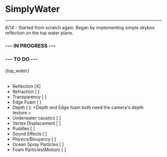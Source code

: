 # SimplyWater
-------------
8/14 - Started from scratch again. Began by implementing simple skybox reflection on the top water plane.

### --- IN PROGRESS ---

### --- TO DO ---

###### {top_water}
+ Reflection              [X]
+ Refraction              [ ]
+ Transparency            [ ]
+ Edge Foam               [ ]
+ Depth                   [ ]:
        <Depth and Edge foam both need the camera's depth texture.>
+ Underwater caustics     [ ]
+ Vertex Displacement     [ ]
+ Puddles                 [ ]
+ Sound Effects           [ ]
+ Physics/Bouyancy        [ ]
+ Ocean Spray Particles   [ ]
+ Foam Particles(Motion)  [ ]
